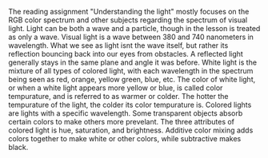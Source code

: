   The reading assignment "Understanding the light" mostly focuses on the RGB color spectrum and other subjects regarding the spectrum of visual light. Light can be both a wave and a particle, though in the lesson is treated as only a wave. Visual light is a wave between 380 and 740 nanometers in wavelength. What we see as light isnt the wave itself, but rather its reflection bouncing back into our eyes from obstacles. A reflected light generally stays in the same plane and angle it was before.
    White light is the mixture of all types of colored light, with each wavelength in the spectrum being seen as red, orange, yellow green, blue, etc. The color of white light, or when a white light appears more yellow or blue, is called color tempurature, and is referred to as warmer or colder. The hotter the tempurature of the light, the colder its color tempurature is.
    Colored lights are lights with a specific wavelength. Some transparent objects absorb certain colors to make others more prevelant. The three attributes of colored light is hue, saturation, and brightness. Additive color mixing adds colors together to make white or other colors, while subtractive makes black.
